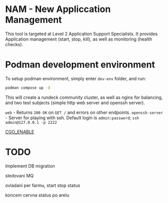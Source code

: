 # NAM - New Appliccation Management
This tool is targeted at Level 2 Application Support Specialists. It provides Application management (start, stop, kill), as well as monitoring (health checks).

# Podman development environment
To setup podman environment, simply enter `dev-env` folder, and run:
```bash
podman compose up -d
```
This will create a rundeck community cluster, as well as nginx for balancing, and two test subjects (simple http web server and openssh server).

`web` - Returns `200 OK` on `GET /` and errors on other endpoints.
`openssh-server` - Server for playing with ssh. Default login is `admin:password`; `ssh admin@127.0.0.1 -p 2222`

[CGO_ENABLE](https://github.com/go101/go101/wiki/CGO-Environment-Setup)

# TODO

Implement DB migration


sledovani MQ

ovladani per farmu, start stop status

koncem cervna status po arelu